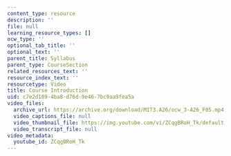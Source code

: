 ```yaml
---
content_type: resource
description: ''
file: null
learning_resource_types: []
ocw_type: ''
optional_tab_title: ''
optional_text: ''
parent_title: Syllabus
parent_type: CourseSection
related_resources_text: ''
resource_index_text: ''
resourcetype: Video
title: Course Introduction
uid: c7e2d109-4ba8-d76d-9e46-7bc9aa9fea5a
video_files:
  archive_url: https://archive.org/download/MIT3.A26/ocw_3-A26_F05.mp4
  video_captions_file: null
  video_thumbnail_file: https://img.youtube.com/vi/ZCqgBRoH_Tk/default.jpg
  video_transcript_file: null
video_metadata:
  youtube_id: ZCqgBRoH_Tk
---
```

